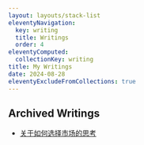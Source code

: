 ```yaml
---
layout: layouts/stack-list
eleventyNavigation:
  key: writing
  title: Writings
  order: 4
eleventyComputed:
  collectionKey: writing
title: My Writings
date: 2024-08-28
eleventyExcludeFromCollections: true
---
```


## Archived Writings
* <a href="https://www.littletunnel.com/writing/some-thoughts-on-picking-market/" data-note-url="/writing/some-thoughts-on-picking-market/">关于如何选择市场的思考</a>